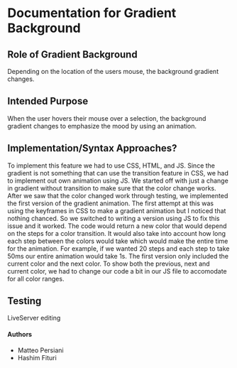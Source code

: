# Documentation for Gradient Background
## Role of Gradient Background

Depending on the location of the users mouse, the background gradient changes.

## Intended Purpose

When the user hovers their mouse over a selection, the background gradient changes to emphasize the mood by using an animation.

## Implementation/Syntax Approaches?

To implement this feature we had to use CSS, HTML, and JS. Since the gradient is not something that can use the transition feature in CSS, we had to implement out own animation using JS. We started off with just a change in gradient without transition to make sure that the color change works. After we saw that the color changed work through testing, we implemented the first version of the gradient animation. The first attempt at this was using the keyframes in CSS to make a gradient animation but I noticed that nothing chanced. So we switched to writing a version using JS to fix this issue and it worked. The code would return a new color that would depend on the steps for a color transition. It would also take into account how long each step between the colors would take which would make the entire time for the animation. For example, if we wanted 20 steps and each step to take 50ms our entire animation would take 1s. The first version only included the current color and the next color. To show both the previous, next and current color, we had to change our code a bit in our JS file to accomodate for all color ranges.

## Testing

LiveServer editing

#### Authors

-   Matteo Persiani
-   Hashim Fituri
